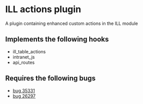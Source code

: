 # ILL actions plugin
A plugin containing enhanced custom actions in the ILL module

## Implements the following hooks
* ill_table_actions
* intranet_js
* api_routes

## Requires the following bugs
* [bug 35331](https://bugs.koha-community.org/bugzilla3/show_bug.cgi?id=35331)
* [bug 26297](https://bugs.koha-community.org/bugzilla3/show_bug.cgi?id=26297)
